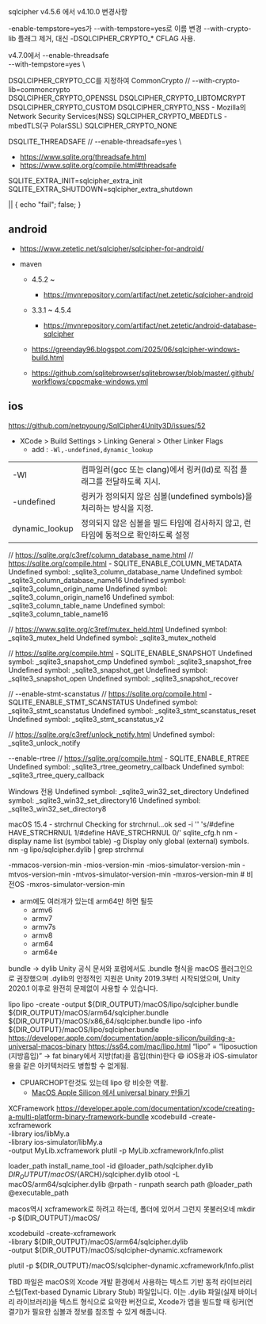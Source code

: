 sqlcipher v4.5.6 에서 v4.10.0 변경사항

-enable-tempstore=yes가 --with-tempstore=yes로 이름 변경
--with-crypto-lib 플래그 제거, 대신 -DSQLCIPHER_CRYPTO_* CFLAG 사용.


v4.7.0에서
--enable-threadsafe \
--with-tempstore=yes \


DSQLCIPHER_CRYPTO_CC를 지정하여 CommonCrypto // --with-crypto-lib=commoncrypto \
DSQLCIPHER_CRYPTO_OPENSSL
DSQLCIPHER_CRYPTO_LIBTOMCRYPT
DSQLCIPHER_CRYPTO_CUSTOM
DSQLCIPHER_CRYPTO_NSS - Mozilla의 Network Security Services(NSS)
SQLCIPHER_CRYPTO_MBEDTLS - mbedTLS(구 PolarSSL)
SQLCIPHER_CRYPTO_NONE


DSQLITE_THREADSAFE // --enable-threadsafe=yes \
- https://www.sqlite.org/threadsafe.html
- https://www.sqlite.org/compile.html#threadsafe

SQLITE_EXTRA_INIT=sqlcipher_extra_init
SQLITE_EXTRA_SHUTDOWN=sqlcipher_extra_shutdown


 || { echo "fail"; false; }
 
## android

- https://www.zetetic.net/sqlcipher/sqlcipher-for-android/

- maven
  - 4.5.2 ~ 
    - https://mvnrepository.com/artifact/net.zetetic/sqlcipher-android
  - 3.3.1 ~ 4.5.4
    - https://mvnrepository.com/artifact/net.zetetic/android-database-sqlcipher
  

  
  - https://greenday96.blogspot.com/2025/06/sqlcipher-windows-build.html
  - https://github.com/sqlitebrowser/sqlitebrowser/blob/master/.github/workflows/cppcmake-windows.yml

## ios

https://github.com/netpyoung/SqlCipher4Unity3D/issues/52

- XCode > Build Settings > Linking General > Other Linker Flags
  - add : `-Wl,-undefined,dynamic_lookup`

|                |                                                                                   |
| -------------- | --------------------------------------------------------------------------------- |
| -Wl            | 컴파일러(gcc 또는 clang)에서 링커(ld)로 직접 플래그를 전달하도록 지시.            |
| -undefined     | 링커가 정의되지 않은 심볼(undefined symbols)을 처리하는 방식을 지정.              |
| dynamic_lookup | 정의되지 않은 심볼을 빌드 타임에 검사하지 않고, 런타임에 동적으로 확인하도록 설정 |



// https://sqlite.org/c3ref/column_database_name.html
// https://sqlite.org/compile.html - SQLITE_ENABLE_COLUMN_METADATA
Undefined symbol: _sqlite3_column_database_name
Undefined symbol: _sqlite3_column_database_name16
Undefined symbol: _sqlite3_column_origin_name
Undefined symbol: _sqlite3_column_origin_name16
Undefined symbol: _sqlite3_column_table_name
Undefined symbol: _sqlite3_column_table_name16

// https://www.sqlite.org/c3ref/mutex_held.html
Undefined symbol: _sqlite3_mutex_held
Undefined symbol: _sqlite3_mutex_notheld


// https://sqlite.org/compile.html - SQLITE_ENABLE_SNAPSHOT
Undefined symbol: _sqlite3_snapshot_cmp
Undefined symbol: _sqlite3_snapshot_free
Undefined symbol: _sqlite3_snapshot_get
Undefined symbol: _sqlite3_snapshot_open
Undefined symbol: _sqlite3_snapshot_recover

// --enable-stmt-scanstatus
// https://sqlite.org/compile.html - SQLITE_ENABLE_STMT_SCANSTATUS
Undefined symbol: _sqlite3_stmt_scanstatus
Undefined symbol: _sqlite3_stmt_scanstatus_reset
Undefined symbol: _sqlite3_stmt_scanstatus_v2

// https://sqlite.org/c3ref/unlock_notify.html
Undefined symbol: _sqlite3_unlock_notify

--enable-rtree
// https://sqlite.org/compile.html - SQLITE_ENABLE_RTREE
Undefined symbol: _sqlite3_rtree_geometry_callback
Undefined symbol: _sqlite3_rtree_query_callback

Windows 전용
Undefined symbol: _sqlite3_win32_set_directory
Undefined symbol: _sqlite3_win32_set_directory16
Undefined symbol: _sqlite3_win32_set_directory8


macOS 15.4 - strchrnul
Checking for strchrnul...ok
sed -i '' 's/#define HAVE_STRCHRNUL 1/#define HAVE_STRCHRNUL 0/' sqlite_cfg.h
nm - display name list (symbol table)
  -g     Display only global (external) symbols.
nm -g lipo/sqlcipher.dylib | grep strchrnul


-mmacos-version-min
-mios-version-min
-mios-simulator-version-min
-mtvos-version-min
-mtvos-simulator-version-min
-mxros-version-min # 비전OS
-mxros-simulator-version-min


- arm에도 여러개가 있는데 arm64만 하면 될듯
  - armv6 
  - armv7
  - armv7s
  - armv8
  - arm64
  - arm64e 


bundle -> dylib
Unity 공식 문서와 포럼에서도 .bundle 형식을 macOS 플러그인으로 권장했으며
.dylib의 안정적인 지원은 Unity 2019.3부터 시작되었으며, Unity 2020.1 이후로 완전히 문제없이 사용할 수 있습니다.

lipo
lipo -create -output ${DIR_OUTPUT}/macOS/lipo/sqlcipher.bundle \
  ${DIR_OUTPUT}/macOS/arm64/sqlcipher.bundle                   \
  ${DIR_OUTPUT}/macOS/x86_64/sqlcipher.bundle
lipo -info ${DIR_OUTPUT}/macOS/lipo/sqlcipher.bundle
https://developer.apple.com/documentation/apple-silicon/building-a-universal-macos-binary
https://ss64.com/mac/lipo.html
“lipo” = “liposuction (지방흡입)” → fat binary에서 지방(fat)을 흡입(thin)한다 😄
iOS용과 iOS-simulator용을 같은 아키텍처라도 병합할 수 없게됨.
-  CPUARCHOPT란것도 있는데 lipo 랑 비슷한 역활.
   -  [MacOS Apple Silicon 에서 universal binary 만들기](https://rageworx.pe.kr/1959)

XCFramework
https://developer.apple.com/documentation/xcode/creating-a-multi-platform-binary-framework-bundle
xcodebuild -create-xcframework \
  -library ios/libMy.a \
  -library ios-simulator/libMy.a \
  -output MyLib.xcframework
plutil -p MyLib.xcframework/Info.plist

loader_path
install_name_tool -id @loader_path/sqlcipher.dylib ${DIR_OUTPUT}/macOS/${ARCH}/sqlcipher.dylib
otool -L macOS/arm64/sqlcipher.dylib
@rpath - runpath search path
@loader_path
@executable_path



macos역시 xcframework로 하려고 하는데, 폴더에 있어서 그런지 못불러오네
mkdir -p ${DIR_OUTPUT}/macOS/

xcodebuild -create-xcframework \
  -library ${DIR_OUTPUT}/macOS/arm64/sqlcipher.dylib \
  -output ${DIR_OUTPUT}/macOS/sqlcipher-dynamic.xcframework

plutil -p ${DIR_OUTPUT}/macOS/sqlcipher-dynamic.xcframework/Info.plist


TBD 파일은 macOS의 Xcode 개발 환경에서 사용하는 텍스트 기반 동적 라이브러리 스텁(Text-based Dynamic Library Stub) 파일입니다. 이는 .dylib 파일(실제 바이너리 라이브러리)을 텍스트 형식으로 요약한 버전으로, Xcode가 앱을 빌드할 때 링커(연결기)가 필요한 심볼과 정보를 참조할 수 있게 해줍니다.